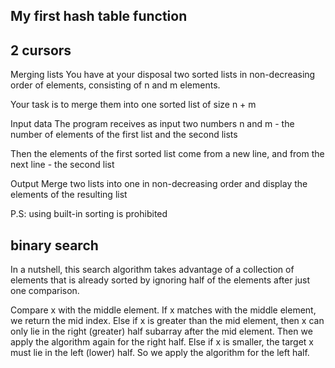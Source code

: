 ## My first hash table function


## 2 cursors
Merging lists
You have at your disposal two sorted lists in non-decreasing order of elements, consisting of n and m elements.

Your task is to merge them into one sorted list of size n + m

Input data
The program receives as input two numbers n and m - the number of elements of the first list and the second lists

Then the elements of the first sorted list come from a new line, and from the next line - the second list

Output
Merge two lists into one in non-decreasing order and display the elements of the resulting list

P.S: using built-in sorting is prohibited

## binary search
In a nutshell, this search algorithm takes advantage of a collection of elements that is already sorted by ignoring half of the elements after just one comparison. 

Compare x with the middle element.
If x matches with the middle element, we return the mid index.
Else if x is greater than the mid element, then x can only lie in the right (greater) half subarray after the mid element. Then we apply the algorithm again for the right half.
Else if x is smaller, the target x must lie in the left (lower) half. So we apply the algorithm for the left half.
